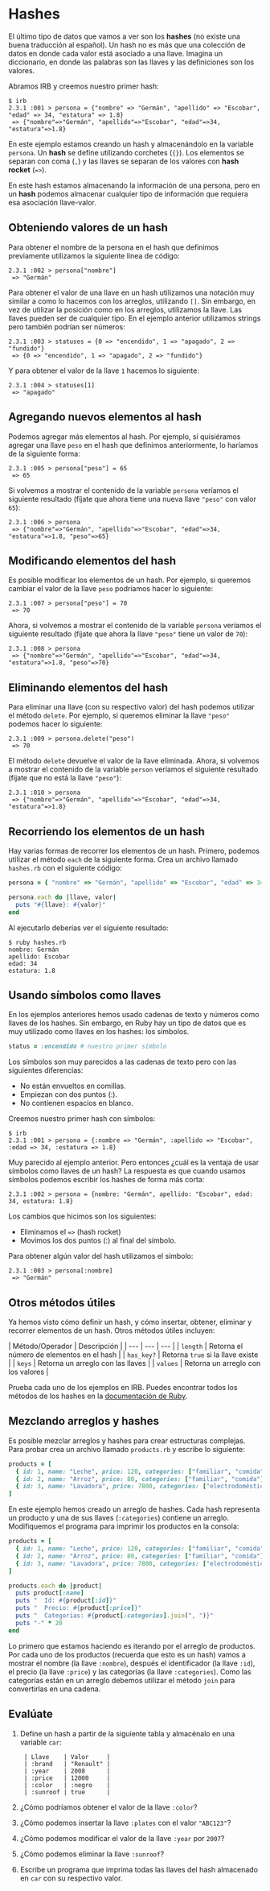 # Hashes

El último tipo de datos que vamos a ver son los **hashes** (no existe una buena traducción al español). Un hash no es más que una colección de datos en donde cada valor está asociado a una llave. Imagina un diccionario, en donde las palabras son las llaves y las definiciones son los valores.

Abramos IRB y creemos nuestro primer hash:

```
$ irb
2.3.1 :001 > persona = {"nombre" => "Germán", "apellido" => "Escobar", "edad" => 34, "estatura" => 1.8}
 => {"nombre"=>"Germán", "apellido"=>"Escobar", "edad"=>34, "estatura"=>1.8}
```

En este ejemplo estamos creando un hash y almacenándolo en la variable `persona`. Un **hash** se define utilizando corchetes (`{}`). Los elementos se separan con coma (`,`) y las llaves se separan de los valores con **hash rocket** (`=>`).

En este hash estamos almacenando la información de una persona, pero en un **hash** podemos almacenar cualquier tipo de información que requiera esa asociación llave-valor.

## Obteniendo valores de un hash

Para obtener el nombre de la persona en el hash que definimos previamente utilizamos la siguiente línea de código:

```
2.3.1 :002 > persona["nombre"]
 => "Germán"
```

Para obtener el valor de una llave en un hash utilizamos una notación muy similar a como lo hacemos con los arreglos, utilizando `[]`. Sin embargo, en vez de utilizar la posición como en los arreglos, utilizamos la llave. Las llaves pueden ser de cualquier tipo. En el ejemplo anterior utilizamos strings pero también podrían ser números:

```
2.3.1 :003 > statuses = {0 => "encendido", 1 => "apagado", 2 => "fundido"}
 => {0 => "encendido", 1 => "apagado", 2 => "fundido"}
```

Y para obtener el valor de la llave `1` hacemos lo siguiente:

```
2.3.1 :004 > statuses[1]
 => "apagado"
```

## Agregando nuevos elementos al hash

Podemos agregar más elementos al hash. Por ejemplo, si quisiéramos agregar una llave `peso` en el hash que definimos anteriormente, lo haríamos de la siguiente forma:

```
2.3.1 :005 > persona["peso"] = 65
 => 65
```

Si volvemos a mostrar el contenido de la variable `persona` veríamos el siguiente resultado (fíjate que ahora tiene una nueva llave `"peso"` con valor `65`):

```
2.3.1 :006 > persona
 => {"nombre"=>"Germán", "apellido"=>"Escobar", "edad"=>34, "estatura"=>1.8, "peso"=>65}
```

## Modificando elementos del hash

Es posible modificar los elementos de un hash. Por ejemplo, si queremos cambiar el valor de la llave `peso` podríamos hacer lo siguiente:

```
2.3.1 :007 > persona["peso"] = 70
 => 70
```

Ahora, si volvemos a mostrar el contenido de la variable `persona` veríamos el siguiente resultado (fíjate que ahora la llave `"peso"` tiene un valor de `70`):

```
2.3.1 :008 > persona
 => {"nombre"=>"Germán", "apellido"=>"Escobar", "edad"=>34, "estatura"=>1.8, "peso"=>70}
```

## Eliminando elementos del hash

Para eliminar una llave (con su respectivo valor) del hash podemos utilizar el método `delete`. Por ejemplo, si queremos eliminar la llave `"peso"` podemos hacer lo siguiente:

```
2.3.1 :009 > persona.delete("peso")
 => 70
```

El método `delete` devuelve el valor de la llave eliminada. Ahora, si volvemos a mostrar el contenido de la variable `person` veríamos el siguiente resultado (fíjate que no está la llave `"peso"`):

```
2.3.1 :010 > persona
 => {"nombre"=>"Germán", "apellido"=>"Escobar", "edad"=>34, "estatura"=>1.8}
```

## Recorriendo los elementos de un hash

Hay varias formas de recorrer los elementos de un hash. Primero, podemos utilizar el método `each` de la siguiente forma. Crea un archivo llamado `hashes.rb` con el siguiente código:

```ruby
persona = { "nombre" => "Germán", "apellido" => "Escobar", "edad" => 34, "estatura" => 1.8 }

persona.each do |llave, valor|
  puts "#{llave}: #{valor}"
end
```

Al ejecutarlo deberías ver el siguiente resultado:

```
$ ruby hashes.rb
nombre: Germán
apellido: Escobar
edad: 34
estatura: 1.8
```

## Usando símbolos como llaves

En los ejemplos anteriores hemos usado cadenas de texto y números como llaves de los hashes. Sin embargo, en Ruby hay un tipo de datos que es muy utilizado como llaves en los hashes: los símbolos.

```ruby
status = :encendido # nuestro primer símbolo
```

Los símbolos son muy parecidos a las cadenas de texto pero con las siguientes diferencias:

* No están envueltos en comillas.
* Empiezan con dos puntos (:).
* No contienen espacios en blanco.

Creemos nuestro primer hash con símbolos:

```
$ irb
2.3.1 :001 > persona = {:nombre => "Germán", :apellido => "Escobar", :edad => 34, :estatura => 1.8}
```

Muy parecido al ejemplo anterior. Pero entonces ¿cuál es la ventaja de usar símbolos como llaves de un hash? La respuesta es que cuando usamos símbolos podemos escribir los hashes de forma más corta:

```
2.3.1 :002 > persona = {nombre: "Germán", apellido: "Escobar", edad: 34, estatura: 1.8}
```

Los cambios que hicimos son los siguientes:

* Eliminamos el `=>` (hash rocket)
* Movimos los dos puntos (:) al final del símbolo.

Para obtener algún valor del hash utilizamos el símbolo:

```
2.3.1 :003 > persona[:nombre]
 => "Germán"
```

## Otros métodos útiles

Ya hemos visto cómo definir un hash, y cómo insertar, obtener, eliminar y recorrer elementos de un hash. Otros métodos útiles incluyen:

| Método/Operador | Descripción |
| --- | --- | --- |
| `length` | Retorna el número de elementos en el hash |
| `has_key?` | Retorna `true` si la llave existe  |
| `keys` | Retorna un arreglo con las llaves |
| `values` | Retorna un arreglo con los valores |

Prueba cada uno de los ejemplos en IRB. Puedes encontrar todos los métodos de los hashes en la [documentación de Ruby](https://ruby-doc.org/core-2.3.1/Hash.html).

## Mezclando arreglos y hashes

Es posible mezclar arreglos y hashes para crear estructuras complejas. Para probar crea un archivo llamado `products.rb` y escribe lo siguiente:

```ruby
products = [
  { id: 1, name: "Leche", price: 120, categories: ["familiar", "comida"] },
  { id: 2, name: "Arroz", price: 80, categories: ["familiar", "comida"] },
  { id: 3, name: "Lavadora", price: 7800, categories: ["electrodomésticos"] }
]
```

En este ejemplo hemos creado un arreglo de hashes. Cada hash representa un producto y una de sus llaves (`:categories`) contiene un arreglo. Modifiquemos el programa para imprimir los productos en la consola:

```ruby
products = [
  { id: 1, name: "Leche", price: 120, categories: ["familiar", "comida"] },
  { id: 2, name: "Arroz", price: 80, categories: ["familiar", "comida"] },
  { id: 3, name: "Lavadora", price: 7800, categories: ["electrodomésticos"] }
]

products.each do |product|
  puts product[:name]
  puts "  Id: #{product[:id]}"
  puts "  Precio: #{product[:price]}"
  puts "  Categorias: #{product[:categories].join(", ")}"
  puts "-" * 20
end
```

Lo primero que estamos haciendo es iterando por el arreglo de productos. Por cada uno de los productos (recuerda que esto es un hash) vamos a mostrar el nombre (la llave `:nombre`), después el identificador (la llave `:id`), el precio (la llave `:price`) y las categorías (la llave `:categories`). Como las categorías están en un arreglo debemos utilizar el método `join` para convertirlas en una cadena.

## Evalúate

1. Define un hash a partir de la siguiente tabla y almacénalo en una variable `car`:

        | Llave    | Valor     |
        | :brand   | "Renault" |
        | :year    | 2008      |
        | :price   | 12000     |
        | :color   | :negro    |
        | :sunroof | true      |

2. ¿Cómo podríamos obtener el valor de la llave `:color`?

3. ¿Cómo podemos insertar la llave `:plates` con el valor `"ABC123"`?

4. ¿Cómo podemos modificar el valor de la llave `:year` por `2007`?

5. ¿Cómo podemos eliminar la llave `:sunroof`?

6. Escribe un programa que imprima todas las llaves del hash almacenado en `car` con su respectivo valor.
